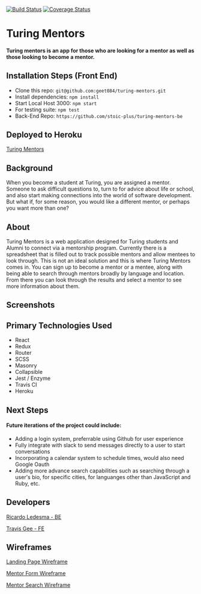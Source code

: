 [![Build Status](https://travis-ci.org/geet084/turing-mentors.svg?branch=master)](https://travis-ci.org/geet084/turing-mentors)
[![Coverage Status](https://coveralls.io/repos/github/geet084/turing-mentors/badge.svg?branch=master)](https://coveralls.io/github/geet084/turing-mentors?branch=master)
# Turing Mentors

#### Turing mentors is an app for those who are looking for a mentor as well as those looking to become a mentor.

## Installation Steps (Front End)
- Clone this repo: ```git@github.com:geet084/turing-mentors.git```
- Install dependencies: ```npm install```
- Start Local Host 3000: ```npm start```
- For testing suite: ```npm test```
- Back-End Repo: ```https://github.com/stoic-plus/turing-mentors-be```

## Deployed to Heroku
[Turing Mentors](https://turing-mentors.herokuapp.com/)


## Background
When you become a student at Turing, you are assigned a mentor. Someone to ask difficult questions to, turn to for advice about life or school, and also start making connections into the world of software development. But what if, for some reason, you would like a different mentor, or perhaps you want more than one?

## About
Turing Mentors is a web application designed for Turing students and Alumni to connect via a mentorship program. Currently there is a spreadsheet that is filled out to track possible mentors and allow mentees to look through. This is not an ideal solution and this is where Turing Mentors comes in. You can sign up to become a mentor or a mentee, along with being able to search through mentors broadly by language and location. From there you can look through the results and select a mentor to see more information about them.

## Screenshots


## Primary Technologies Used
- React
- Redux
- Router
- SCSS
- Masonry
- Collapsible
- Jest / Enzyme
- Travis CI
- Heroku

## Next Steps
#### Future iterations of the project could include:
- Adding a login system, preferrable using Github for user experience
- Fully integrate with slack to send messages directly to a user to start conversations
- Incorporating a calendar system to schedule times, would also need Google Oauth
- Adding more advance search capabilities such as searching through a user's bio, for specific cities, for languanges other than JavaScript and Ruby, etc.

## Developers
[Ricardo Ledesma - BE](https://github.com/stoic-plus)

[Travis Gee - FE](https://github.com/geet084)


## Wireframes
[Landing Page Wireframe](https://user-images.githubusercontent.com/39391585/55905511-579f0100-5b8f-11e9-93db-5a23da95a51e.png)

[Mentor Form Wireframe](https://user-images.githubusercontent.com/39391585/55905512-58379780-5b8f-11e9-924f-5b57f7914ef2.png)

[Mentor Search Wireframe](https://user-images.githubusercontent.com/39391585/55905513-58379780-5b8f-11e9-98f2-020873c3580e.png)
